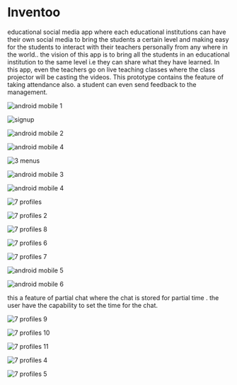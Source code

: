# Inventoo
educational social media app where each educational institutions can have their own social media to bring the students a certain level and making easy for the students to interact with their teachers personally from any where in the world.. the vision of this app is to bring all the students in an educational institution to the same level i.e they can share what they have learned. In this app, even the teachers go on live teaching classes where the class projector will be casting the videos. This prototype contains the feature of taking attendance also. a student can even send feedback to the management.  


![android mobile 1](https://user-images.githubusercontent.com/31507308/53894746-a9b3aa80-4056-11e9-869b-a01d0f81c6c2.png)


![signup](https://user-images.githubusercontent.com/31507308/53894793-bfc16b00-4056-11e9-9fa7-4725c7f2c648.png)


![android mobile 2](https://user-images.githubusercontent.com/31507308/53894832-d10a7780-4056-11e9-967a-e4a270d174ff.png)


![android mobile 4](https://user-images.githubusercontent.com/31507308/53894878-e5e70b00-4056-11e9-9ee4-32a7b9406de2.png)


![3 menus](https://user-images.githubusercontent.com/31507308/53894963-044d0680-4057-11e9-88ee-577d2040b7ec.png)



![android mobile 3](https://user-images.githubusercontent.com/31507308/53895011-18910380-4057-11e9-8c77-c04fa8f75486.png)


![android mobile 4](https://user-images.githubusercontent.com/31507308/53895037-28104c80-4057-11e9-82e9-6cf43270b025.png)


![7 profiles](https://user-images.githubusercontent.com/31507308/53895080-40806700-4057-11e9-964c-48bd4d6b327d.png)


![7 profiles 2](https://user-images.githubusercontent.com/31507308/53895120-53933700-4057-11e9-90bb-9d9b2f3b3142.png)


![7 profiles 8](https://user-images.githubusercontent.com/31507308/53895148-63ab1680-4057-11e9-8f3c-b23a06abff23.png)


![7 profiles 6](https://user-images.githubusercontent.com/31507308/53895181-732a5f80-4057-11e9-9987-f7dc801cfb12.png)

![7 profiles 7](https://user-images.githubusercontent.com/31507308/53895211-850c0280-4057-11e9-8890-7e7d86caf7a7.png)



![android mobile 5](https://user-images.githubusercontent.com/31507308/53895293-ba185500-4057-11e9-9b46-54675dbf193f.png)



![android mobile 6](https://user-images.githubusercontent.com/31507308/53895269-a5d45800-4057-11e9-897e-5c70af4da217.png)

this a feature of partial chat where the chat is stored for partial time . the user have the capability to set the time for the chat.


![7 profiles 9](https://user-images.githubusercontent.com/31507308/53895508-36129d00-4058-11e9-99f2-efbdaa8e54e7.png)



![7 profiles 10](https://user-images.githubusercontent.com/31507308/53895534-4591e600-4058-11e9-9c87-ecacd53cd6dc.png)


![7 profiles 11](https://user-images.githubusercontent.com/31507308/53895600-6ce8b300-4058-11e9-87c7-5885fd9a347f.png)


![7 profiles 4](https://user-images.githubusercontent.com/31507308/53895643-7d992900-4058-11e9-95ba-ff427764cc13.png)


![7 profiles 5](https://user-images.githubusercontent.com/31507308/53895680-8f7acc00-4058-11e9-9dce-3515b4344962.png)


